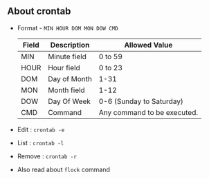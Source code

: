 ## About crontab
* Format - `MIN HOUR DOM MON DOW CMD`

    | Field | Description | Allowed Value |
    |---    |---          |---            |
    |MIN    | Minute field|    0 to 59 |
    |HOUR   | Hour field  |    0 to 23 |
    |DOM    | Day of Month|    1-31 |
    |MON    | Month field |    1-12 |
    |DOW    | Day Of Week |    0-6 (Sunday to Saturday) |
    |CMD    | Command     |    Any command to be executed. |

* Edit : `crontab -e`
* List : `crontab -l`
* Remove : `crontab -r`
* Also read about `flock` command